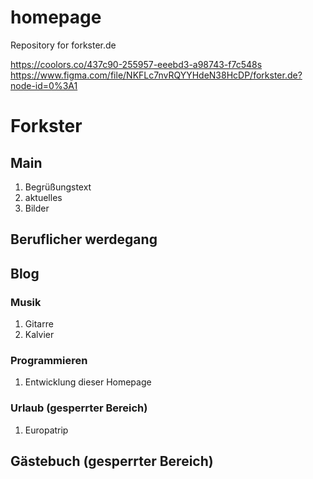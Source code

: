 # homepage
Repository for forkster.de

https://coolors.co/437c90-255957-eeebd3-a98743-f7c548s
https://www.figma.com/file/NKFLc7nvRQYYHdeN38HcDP/forkster.de?node-id=0%3A1

# Forkster

## Main
1. Begrüßungstext
2. aktuelles
3. Bilder

## Beruflicher werdegang

## Blog
### Musik
1. Gitarre
2. Kalvier
### Programmieren
1. Entwicklung dieser Homepage
### Urlaub (gesperrter Bereich)
1. Europatrip 

## Gästebuch (gesperrter Bereich)
